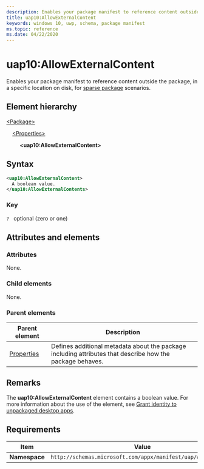 ```yaml
---
description: Enables your package manifest to reference content outside the package, in a specific location on disk, for sparse package scenarios.
title: uap10:AllowExternalContent
keywords: windows 10, uwp, schema, package manifest
ms.topic: reference
ms.date: 04/22/2020
---
```


# uap10:AllowExternalContent

Enables your package manifest to reference content outside the package, in a specific location on disk, for [sparse package](/windows/apps/desktop/modernize/grant-identity-to-nonpackaged-apps) scenarios.

## Element hierarchy

[\<Package\>](element-package.md)

&nbsp;&nbsp;&nbsp;&nbsp;[\<Properties\>](element-properties.md)

&nbsp;&nbsp;&nbsp;&nbsp; &nbsp;&nbsp;&nbsp;&nbsp;**\<uap10:AllowExternalContent\>**

## Syntax

```xml
<uap10:AllowExternalContent>
  A boolean value.
</uap10:AllowExternalContents>
```

### Key

`?`   optional (zero or one)

## Attributes and elements

### Attributes

None.

### Child elements

None.

### Parent elements

| Parent element | Description |
|-|-|
| [Properties](element-properties.md) | Defines additional metadata about the package including attributes that describe how the package behaves. |

## Remarks

The **uap10:AllowExternalContent** element contains a boolean value. For more information about the use of the element, see [Grant identity to unpackaged desktop apps](/windows/apps/desktop/modernize/grant-identity-to-nonpackaged-apps).

## Requirements

| Item | Value |
|--|--|
| **Namespace** | `http://schemas.microsoft.com/appx/manifest/uap/windows10/10` |
